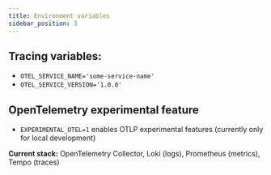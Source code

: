 ```yaml
---
title: Environment variables
sidebar_position: 3
---
```


## Tracing variables:

- `OTEL_SERVICE_NAME='some-service-name'`
- `OTEL_SERVICE_VERSION='1.0.0'`

## OpenTelemetry experimental feature

- `EXPERIMENTAL_OTEL=1` enables OTLP experimental features (currently only for local development)

**Current stack:** OpenTelemetry Collector, Loki (logs), Prometheus (metrics), Tempo (traces)

